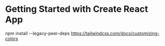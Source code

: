 # Getting Started with Create React App

npm install --legacy-peer-deps
https://tailwindcss.com/docs/customizing-colors
